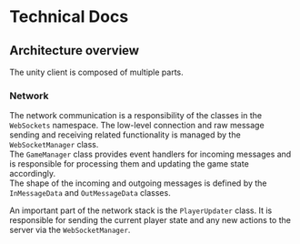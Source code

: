 # Technical Docs

## Architecture overview

The unity client is composed of multiple parts.

### Network

The network communication is a responsibility of the classes in the `WebSockets` namespace. The low-level connection and raw message sending and receiving related functionality is managed by the `WebSocketManager` class.  
The `GameManager` class provides event handlers for incoming messages and is responsible for processing them and updating the game state accordingly.  
The shape of the incoming and outgoing messages is defined by the `InMessageData` and `OutMessageData` classes.

An important part of the network stack is the `PlayerUpdater` class. It is responsible for sending the current player state and any new actions to the server via the `WebSocketManager`.
